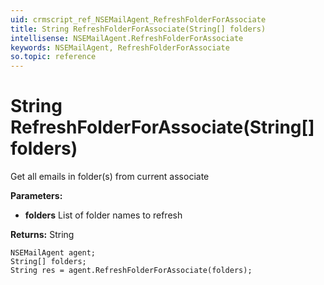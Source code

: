 ```yaml
---
uid: crmscript_ref_NSEMailAgent_RefreshFolderForAssociate
title: String RefreshFolderForAssociate(String[] folders)
intellisense: NSEMailAgent.RefreshFolderForAssociate
keywords: NSEMailAgent, RefreshFolderForAssociate
so.topic: reference
---
```


# String RefreshFolderForAssociate(String[] folders)

Get all emails in folder(s) from current associate

**Parameters:**
 - **folders** List of folder names to refresh

**Returns:** String

```crmscript
NSEMailAgent agent;
String[] folders;
String res = agent.RefreshFolderForAssociate(folders);
```

